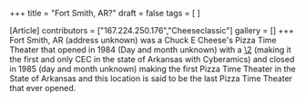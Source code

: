 +++
title = "Fort Smith, AR?"
draft = false
tags = [ ]

[Article]
contributors = ["167.224.250.176","Cheeseclassic"]
gallery = []
+++
Fort Smith, AR (address unknown) was a Chuck E Cheese's Pizza Time Theater that opened in 1984 (Day and month unknown) with a [\2](\1) (making it the first and only CEC in the state of Arkansas with Cyberamics) and closed in 1985 (day and month unknown) making the first Pizza Time Theater in the State of Arkansas and this location is said to be the last Pizza Time Theater that ever opened.